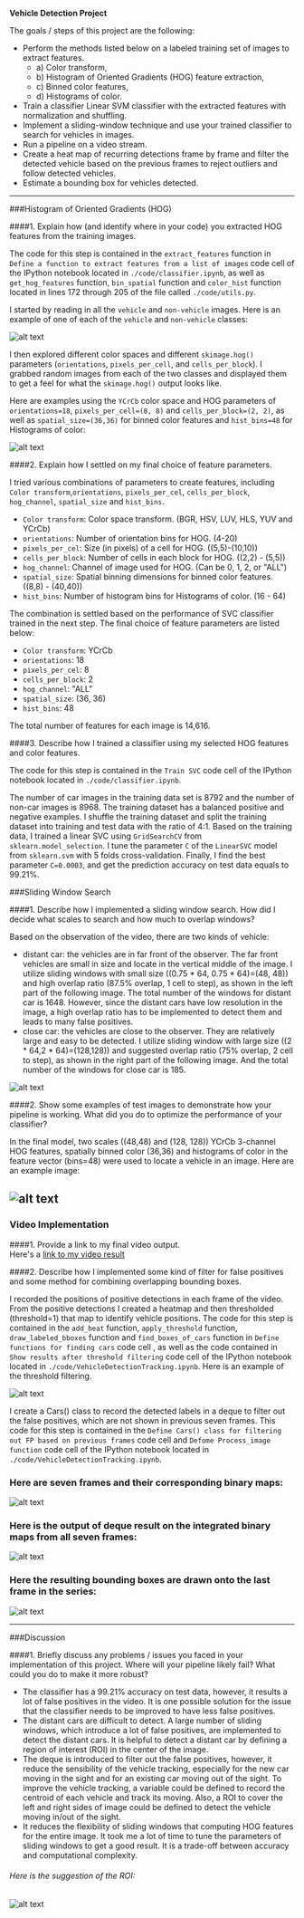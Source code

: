 **Vehicle Detection Project**

The goals / steps of this project are the following:

* Perform the methods listed below on a labeled training set of images to extract features.
	* a) Color transform,
	* b) Histogram of Oriented Gradients (HOG) feature extraction,
	* c) Binned color features, 
	* d) Histograms of color.
* Train a classifier Linear SVM classifier with the extracted features with normalization and shuffling.
* Implement a sliding-window technique and use your trained classifier to search for vehicles in images.
* Run a pipeline on a video stream.
* Create a heat map of recurring detections frame by frame and filter the detected vehicle based on the previous frames to reject outliers and follow detected vehicles.
* Estimate a bounding box for vehicles detected.

[//]: # (Image References)
[image1]: ./output_images/car_not_car.png
[image2]: ./output_images/HoGexample.png
[image3]: ./output_images/sliding_windows.png
[image4]: ./output_images/sliding_window.png
[image5]: ./output_images/bboxes_and_heat.png
[image6]: ./output_images/deque_imges.png
[image7]: ./output_images/deque_result.png
[image8]: ./output_images/deque_color_result.jpg
[image9]: ./output_images/ROI.jpg
[video1]: ./output_video/project_video.mp4

---


###Histogram of Oriented Gradients (HOG)

####1. Explain how (and identify where in your code) you extracted HOG features from the training images.

The code for this step is contained in the `extract_features` function in `Define a function to extract features from a list of images` code cell of the IPython notebook located in `./code/classifier.ipynb`, as well as `get_hog_features` function, `bin_spatial` function and `color_hist` function located in lines 172 through 205 of the file called `./code/utils.py`.  

I started by reading in all the `vehicle` and `non-vehicle` images.  Here is an example of one of each of the `vehicle` and `non-vehicle` classes:

![alt text][image1]

I then explored different color spaces and different `skimage.hog()` parameters (`orientations`, `pixels_per_cell`, and `cells_per_block`).  I grabbed random images from each of the two classes and displayed them to get a feel for what the `skimage.hog()` output looks like.

Here are examples using the `YCrCb` color space and HOG parameters of `orientations=18`, `pixels_per_cell=(8, 8)` and `cells_per_block=(2, 2)`, as well as `spatial_size=(36,36)` for binned color features and  `hist_bins=48` for Histograms of color:

![alt text][image2]

####2. Explain how I settled on my final choice of feature parameters.

I tried various combinations of parameters to create features, including `Color transform`,`orientations`, `pixels_per_cel`, `cells_per_block`, `hog_channel`, `spatial_size` and `hist_bins`.

* `Color transform`: Color space transform. (BGR, HSV, LUV, HLS, YUV and YCrCb)
* `orientations`: Number of orientation bins for HOG. (4-20)
* `pixels_per_cel`: Size (in pixels) of a cell for HOG. ((5,5)-(10,10))
* `cells_per_block`: Number of cells in each block for HOG. ((2,2) - (5,5))
* `hog_channel`: Channel of image used for HOG. (Can be 0, 1, 2, or "ALL")
* `spatial_size`: Spatial binning dimensions for binned color features. ((8,8) - (40,40))
* `hist_bins`: Number of histogram bins for Histograms of color. (16 - 64)

The combination is settled based on the performance of SVC classifier trained in the next step. The final choice of feature parameters are listed below:

* `Color transform`: YCrCb
* `orientations`: 18
* `pixels_per_cel`: 8
* `cells_per_block`: 2
* `hog_channel`: "ALL"
* `spatial_size`: (36, 36)
* `hist_bins`: 48

The total number of features for each image is 14,616. 

####3. Describe how I trained a classifier using my selected HOG features and color features.

The code for this step is contained in the `Train SVC` code cell of the IPython notebook located in `./code/classifier.ipynb`. 

The number of car images in the training data set is 8792 and the number of non-car images is 8968. The training dataset has a balanced positive and negative examples. I shuffle the training dataset and split the training dataset into training and test data with the ratio of 4:1. Based on the training data, I trained a linear SVC using `GridSearchCV` from `sklearn.model_selection`. I tune the parameter `C` of the `LinearSVC` model from `sklearn.svm` with 5 folds cross-validation. Finally, I find the best parameter `C=0.0003`, and get the prediction accuracy on test data equals to 99.21%. 

###Sliding Window Search

####1. Describe how I implemented a sliding window search.  How did I decide what scales to search and how much to overlap windows?

Based on the observation of the video, there are two kinds of vehicle:

* distant car: the vehicles are in far front of the observer. The far front vehicles are small in size and locate in the vertical middle of the image. I utilize sliding windows with small size ((0.75 * 64, 0.75 * 64)=(48, 48)) and high overlap ratio (87.5% overlap, 1 cell to step), as shown in the left part of the following image.  The total number of the windows for distant car is 1648. However, since the distant cars have low resolution in the image, a high overlap ratio has to be implemented to detect them and leads to many false positives. 
* close car: the vehicles are close to the observer.  They are relatively large and easy to be detected. I utilize sliding window with large size ((2 * 64,2 * 64)=(128,128)) and suggested overlap ratio (75% overlap, 2 cell to step), as shown in the right part of the following image. And the total number of the windows for close car is 185.

![alt text][image3]

####2. Show some examples of test images to demonstrate how your pipeline is working.  What did you do to optimize the performance of your classifier?

In the final model, two scales ((48,48) and (128, 128)) YCrCb 3-channel HOG features, spatially binned color (36,36) and histograms of color in the feature vector (bins=48) were used to locate a vehicle in an image. Here are an example image:

![alt text][image4]
---

### Video Implementation

####1. Provide a link to my final video output.  
Here's a [link to my video result](./output_video/project_video.mp4)


####2. Describe how I implemented some kind of filter for false positives and some method for combining overlapping bounding boxes.

I recorded the positions of positive detections in each frame of the video.  From the positive detections I created a heatmap and then thresholded (threshold=1) that map to identify vehicle positions. The code for this step is contained in the `add_heat` function, `apply_threshold` function, `draw_labeled_bboxes` function and `find_boxes_of_cars` function in `Define functions for finding cars` code cell , as well as the code contained in `Show results after threshold filtering` code cell of the IPython notebook located in `./code/VehicleDetectionTracking.ipynb`. Here is an example of the threshold filtering.

![alt text][image5]


I create a Cars() class to record the detected labels in a deque to filter out the false positives, which are not shown in previous seven frames. This code for this step is contained in the `Define Cars() class for filtering out FP based on previous frames` code cell and `Defome Process_image function` code cell of the IPython notebook located in `./code/VehicleDetectionTracking.ipynb`.


### Here are seven frames and their corresponding binary maps:

![alt text][image6]

### Here is the output of deque result on the integrated binary maps from all seven frames:

![alt text][image7]

### Here the resulting bounding boxes are drawn onto the last frame in the series:

![alt text][image8]

---

###Discussion

####1. Briefly discuss any problems / issues you faced in your implementation of this project.  Where will your pipeline likely fail?  What could you do to make it more robust?

* The classifier has a 99.21% accuracy on test data, however, it results a lot of false positives in the video. It is one possible solution for the issue that the classifier needs to be improved to have less false positives.
* The distant cars are difficult to detect. A large number of sliding windows, which introduce a lot of false positives, are implemented to detect the distant cars. It is helpful to detect a distant car by defining a region of interest (ROI) in the center of the image.
* The deque is introduced to filter out the false positives, however, it reduce the sensibility of the vehicle tracking, especially for the new car moving in the sight and for an existing car moving out of the sight. To improve the vehicle tracking, a variable could be defined to record the centroid of each vehicle and track its moving. Also, a ROI to cover the left and right sides of image could be defined to detect the vehicle moving in/out of the sight.
* It reduces the flexibility of sliding windows that computing HOG features for the entire image. It took me a lot of time to tune the parameters of sliding windows to get a good result. It is a trade-off between accuracy and computational complexity. 

###### Here is the suggestion of the ROI:

![alt text][image9]